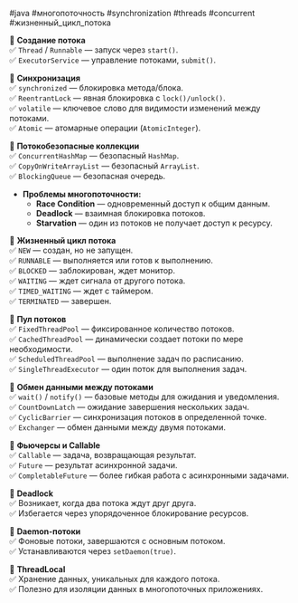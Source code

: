#java #многопоточность #synchronization #threads #concurrent #жизненный_цикл_потока

🔹 **Создание потока**  
✅ `Thread` / `Runnable` — запуск через `start()`.  
✅ `ExecutorService` — управление потоками, `submit()`.

🔹 **Синхронизация**  
✅ `synchronized` — блокировка метода/блока.  
✅ `ReentrantLock` — явная блокировка с `lock()/unlock()`.  
✅ `volatile` — ключевое слово для видимости изменений между потоками.  
✅ `Atomic` — атомарные операции (`AtomicInteger`).

🔹 **Потокобезопасные коллекции**  
✅ `ConcurrentHashMap` — безопасный `HashMap`.  
✅ `CopyOnWriteArrayList` — безопасный `ArrayList`.  
✅ `BlockingQueue` — безопасная очередь.


- **Проблемы многопоточности:**
    - **Race Condition** — одновременный доступ к общим данным.
    - **Deadlock** — взаимная блокировка потоков.
    - **Starvation** — один из потоков не получает доступ к ресурсу.


🔹 **Жизненный цикл потока**  
✅ `NEW` — создан, но не запущен.  
✅ `RUNNABLE` — выполняется или готов к выполнению.  
✅ `BLOCKED` — заблокирован, ждет монитор.  
✅ `WAITING` — ждет сигнала от другого потока.  
✅ `TIMED_WAITING` — ждет с таймером.  
✅ `TERMINATED` — завершен.

🔹 **Пул потоков**  
✅ `FixedThreadPool` — фиксированное количество потоков.  
✅ `CachedThreadPool` — динамически создает потоки по мере необходимости.  
✅ `ScheduledThreadPool` — выполнение задач по расписанию.  
✅ `SingleThreadExecutor` — один поток для выполнения задач.

🔹 **Обмен данными между потоками**  
✅ `wait()` / `notify()` — базовые методы для ожидания и уведомления.  
✅ `CountDownLatch` — ожидание завершения нескольких задач.  
✅ `CyclicBarrier` — синхронизация потоков в определенной точке.  
✅ `Exchanger` — обмен данными между двумя потоками.

🔹 **Фьючерсы и Callable**  
✅ `Callable` — задача, возвращающая результат.  
✅ `Future` — результат асинхронной задачи.  
✅ `CompletableFuture` — более гибкая работа с асинхронными задачами.

🔹 **Deadlock**  
✅ Возникает, когда два потока ждут друг друга.  
✅ Избегается через упорядоченное блокирование ресурсов.

🔹 **Daemon-потоки**  
✅ Фоновые потоки, завершаются с основным потоком.  
✅ Устанавливаются через `setDaemon(true)`.

🔹 **ThreadLocal**  
✅ Хранение данных, уникальных для каждого потока.  
✅ Полезно для изоляции данных в многопоточных приложениях.